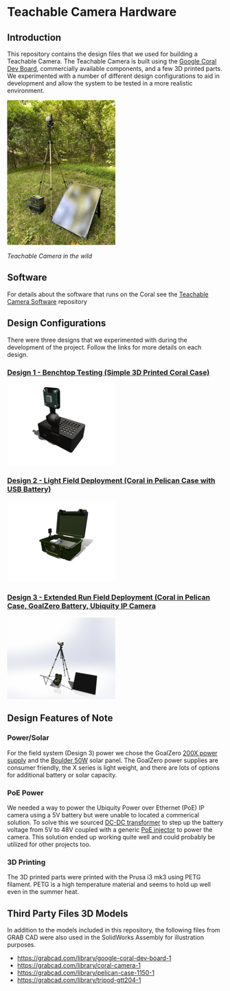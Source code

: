 # Teachable Camera Hardware

## Introduction

This repository contains the design files that we used for building a Teachable Camera. The Teachable Camera is built using the [Google Coral Dev Board](https://coral.ai/), commercially available components, and a few 3D printed parts. We experimented with a number of different design configurations to aid in development and allow the system to be tested in a more realistic environment.

<img src="./images/001.jpg" alt="assembly" width="50%">

_Teachable Camera in the wild_

## Software

For details about the software that runs on the Coral see the [Teachable Camera Software](https://github.com/IQTLabs/Teachable-Camera) repository

## Design Configurations

There were three designs that we experimented with during the development of the project. Follow the links for more details on each design.

### [Design 1 - Benchtop Testing (Simple 3D Printed Coral Case)](./design-1.md)

<a href="./design-1.md"><img src="./images/design-1.jpg" alt="assembly" width="50%"></a>

### [Design 2 - Light Field Deployment (Coral in Pelican Case with USB Battery)](./design-2.md)

<a href="./design-2.md"><img src="./images/design-2.jpg" alt="assembly" width="50%"></a>

### [Design 3 - Extended Run Field Deployment (Coral in Pelican Case, GoalZero Battery, Ubiquity IP Camera](./design-3.md)

<a href="./design-3.md"><img src="./images/design-3.jpg" alt="assembly" width="50%"></a>

## Design Features of Note

### Power/Solar

For the field system (Design 3) power we chose the GoalZero [200X power supply](https://www.goalzero.com/) and the [Boulder 50W](https://www.goalzero.com/) solar panel. The GoalZero power supplies are consumer friendly, the X series is light weight, and there are lots of options for additional battery or solar capacity.

### PoE Power

We needed a way to power the Ubiquity Power over Ethernet (PoE) IP camera using a 5V battery but were unable to located a commerical solution. To solve this we sourced [DC-DC transformer]() to step up the battery voltage from 5V to 48V coupled with a generic [PoE injector]() to power the camera. This solution ended up working quite well and could probably be utilized for other projects too. 

### 3D Printing

The 3D printed parts were printed with the Prusa i3 mk3 using PETG filament. PETG is a high temperature material and seems to hold up well even in the summer heat.

## Third Party Files 3D Models

In addition to the models included in this repository, the following files from GRAB CAD were also used in the SolidWorks Assembly for illustration purposes.

- https://grabcad.com/library/google-coral-dev-board-1
- https://grabcad.com/library/coral-camera-1
- https://grabcad.com/library/pelican-case-1150-1
- https://grabcad.com/library/tripod-gtt204-1
